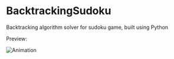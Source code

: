 # BacktrackingSudoku
Backtracking algorithm solver for sudoku game, built using Python

Preview:

![Animation](https://user-images.githubusercontent.com/80153715/131495664-4d0c04f4-dadd-4639-b5e5-eb775945e035.gif)
